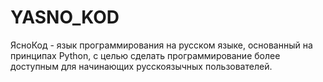 # YASNO_KOD
ЯсноКод - язык программирования на русском языке, основанный на принципах Python, с целью сделать программирование более доступным для начинающих русскоязычных пользователей.
